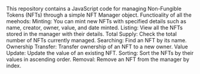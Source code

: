 This repository contains a JavaScript code for managing Non-Fungible Tokens (NFTs) through a simple NFT Manager object.
Functioality of all the meehods:
              Minting: You can mint new NFTs with specified details such as name, creator, owner, value, and date minted.
              Listing: View all the NFTs stored in the manager with their details.
              Total Supply: Check the total number of NFTs currently managed.
              Searching: Find an NFT by its name.
              Ownership Transfer: Transfer ownership of an NFT to a new owner.
              Value Update: Update the value of an existing NFT.
              Sorting: Sort the NFTs by their values in ascending order.
              Removal: Remove an NFT from the manager by index.
